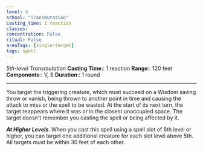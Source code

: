 ```yaml
---
level: 5
school: "Transmutation"
casting_time: 1 reaction
classes: 
concentration: False
ritual: False
areaTags: [single-target]
tags: spell
---
```


_5th-level Transmutation_
**Casting Time**:: 1 reaction
**Range**:: 120 feet
**Components**:: V, S
**Duration**:: 1 round

---

You target the triggering creature, which must succeed on a Wisdom saving throw or vanish, being thrown to another point in time and causing the attack to miss or the spell to be wasted. At the start of its next turn, the target reappears where it was or in the closest unoccupied space. The target doesn't remember you casting the spell or being affected by it.


**_At Higher Levels_**. When you cast this spell using a spell slot of 6th level or higher, you can target one additional creature for each slot level above 5th. All targets must be within 30 feet of each other.



